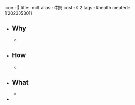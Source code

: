 icon:: 🥛
title:: milk
alias:: 牛奶
cost:: 0.2
tags:: #health
created:: [[20230530]]
- ## Why
  -
- ## How
  -
- ## What
  -
-